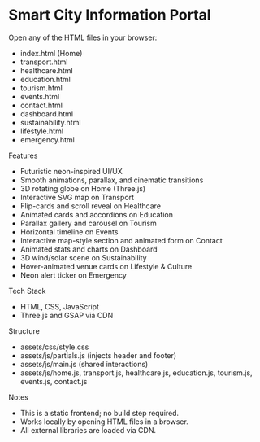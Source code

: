 # Smart City Information Portal

Open any of the HTML files in your browser:
- index.html (Home)
- transport.html
- healthcare.html
- education.html
- tourism.html
- events.html
- contact.html
 - dashboard.html
 - sustainability.html
 - lifestyle.html
 - emergency.html

Features
- Futuristic neon-inspired UI/UX
- Smooth animations, parallax, and cinematic transitions
- 3D rotating globe on Home (Three.js)
- Interactive SVG map on Transport
- Flip-cards and scroll reveal on Healthcare
- Animated cards and accordions on Education
- Parallax gallery and carousel on Tourism
- Horizontal timeline on Events
- Interactive map-style section and animated form on Contact
 - Animated stats and charts on Dashboard
 - 3D wind/solar scene on Sustainability
 - Hover-animated venue cards on Lifestyle & Culture
 - Neon alert ticker on Emergency

Tech Stack
- HTML, CSS, JavaScript
- Three.js and GSAP via CDN

Structure
- assets/css/style.css
- assets/js/partials.js (injects header and footer)
- assets/js/main.js (shared interactions)
- assets/js/home.js, transport.js, healthcare.js, education.js, tourism.js, events.js, contact.js

Notes
- This is a static frontend; no build step required.
- Works locally by opening HTML files in a browser.
- All external libraries are loaded via CDN.
